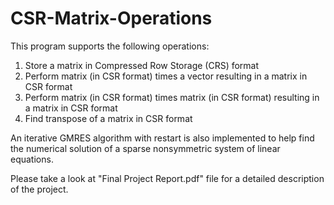 # CSR-Matrix-Operations

This program supports the following operations:
1. Store a matrix in Compressed Row Storage (CRS) format
2. Perform matrix (in CSR format) times a vector resulting in a matrix in CSR format
3. Perform matrix (in CSR format) times matrix (in CSR format) resulting in a matrix in CSR format
4. Find transpose of a matrix in CSR format

An iterative GMRES algorithm with restart is also implemented to help find the numerical solution of a sparse nonsymmetric system of linear equations.

Please take a look at "Final Project Report.pdf" file for a detailed description of the project.
